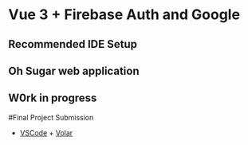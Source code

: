 # Vue 3 + Firebase Auth and Google

## Recommended IDE Setup

## Oh Sugar web application

## W0rk in progress

#Final Project Submission

- [VSCode](https://code.visualstudio.com/) + [Volar](https://marketplace.visualstudio.com/items?itemName=johnsoncodehk.volar)
